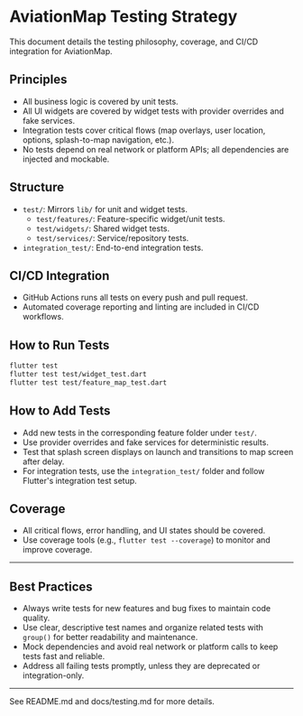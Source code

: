 # AviationMap Testing Strategy

This document details the testing philosophy, coverage, and CI/CD integration for AviationMap.

## Principles
- All business logic is covered by unit tests.
- All UI widgets are covered by widget tests with provider overrides and fake services.
- Integration tests cover critical flows (map overlays, user location, options, splash-to-map navigation, etc.).
- No tests depend on real network or platform APIs; all dependencies are injected and mockable.

## Structure
- `test/`: Mirrors `lib/` for unit and widget tests.
  - `test/features/`: Feature-specific widget/unit tests.
  - `test/widgets/`: Shared widget tests.
  - `test/services/`: Service/repository tests.
- `integration_test/`: End-to-end integration tests.

## CI/CD Integration
- GitHub Actions runs all tests on every push and pull request.
- Automated coverage reporting and linting are included in CI/CD workflows.

## How to Run Tests
```bash
flutter test
flutter test test/widget_test.dart
flutter test test/feature_map_test.dart
```

## How to Add Tests
- Add new tests in the corresponding feature folder under `test/`.
- Use provider overrides and fake services for deterministic results.
- Test that splash screen displays on launch and transitions to map screen after delay.
- For integration tests, use the `integration_test/` folder and follow Flutter's integration test setup.

## Coverage
- All critical flows, error handling, and UI states should be covered.
- Use coverage tools (e.g., `flutter test --coverage`) to monitor and improve coverage.

---
## Best Practices
- Always write tests for new features and bug fixes to maintain code quality.
- Use clear, descriptive test names and organize related tests with `group()` for better readability and maintenance.
- Mock dependencies and avoid real network or platform calls to keep tests fast and reliable.
- Address all failing tests promptly, unless they are deprecated or integration-only.

---
See README.md and docs/testing.md for more details.
